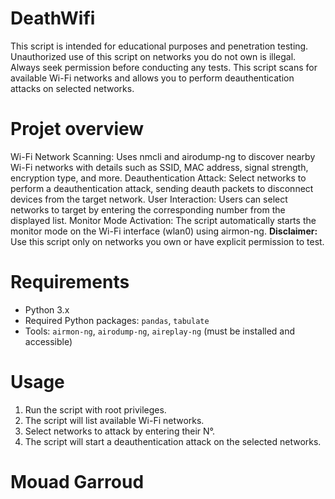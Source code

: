 # DeathWifi
This script is intended for educational purposes and penetration testing. Unauthorized use of this script on networks you do not own is illegal. Always seek permission before conducting any tests.
This script scans for available Wi-Fi networks and allows you to perform deauthentication attacks on selected networks.

# Projet overview
Wi-Fi Network Scanning: Uses nmcli and airodump-ng to discover nearby Wi-Fi networks with details such as SSID, MAC address, signal strength, encryption type, and more.
Deauthentication Attack: Select networks to perform a deauthentication attack, sending deauth packets to disconnect devices from the target network.
User Interaction: Users can select networks to target by entering the corresponding number from the displayed list.
Monitor Mode Activation: The script automatically starts the monitor mode on the Wi-Fi interface (wlan0) using airmon-ng.
**Disclaimer:** Use this script only on networks you own or have explicit permission to test.

# Requirements

- Python 3.x
- Required Python packages: `pandas`, `tabulate`
- Tools: `airmon-ng`, `airodump-ng`, `aireplay-ng` (must be installed and accessible)

# Usage

1. Run the script with root privileges.
2. The script will list available Wi-Fi networks.
3. Select networks to attack by entering their N°.
4. The script will start a deauthentication attack on the selected networks.

# Mouad Garroud
